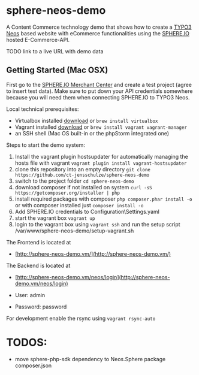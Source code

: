 # sphere-neos-demo

A Content Commerce technology demo that shows how to create a [TYPO3 Neos](http://neos.typo3.org/) based website with eCommerce functionalities using the [SPHERE.IO](http://dev.sphere.io) hosted E-Commerce-API.

TODO link to a live URL with demo data

## Getting Started (Mac OSX)

First go to the [SPHERE.IO Merchant Center](http://admin.sphere.io/) and create a test project (agree to insert test data). Make sure to put down your API credentials somewhere because you will need them when connecting SPHERE.IO to TYPO3 Neos.

Local technical prerequisites:

 * Virtualbox installed [download](http://www.virtualbox.org/) or `brew install virtualbox`
 * Vagrant installed [download](https://www.vagrantup.com/downloads.html) or `brew install vagrant vagrant-manager`
 * an SSH shell (Mac OS built-in or the phpStorm integrated one)

Steps to start the demo system:

 1. Install the vagrant plugin hostsupdater for automatically managing the hosts file with vagrant
	`vagrant plugin install vagrant-hostsupdater`
 1. clone this repository into an empty directory
 	`git clone https://github.com/ct-jensschulze/sphere-neos-demo`
 1. switch to the project folder
 	`cd sphere-neos-demo`
 1. download composer if not installed on system
  	`curl -sS https://getcomposer.org/installer | php`
 1. install required packages with composer
 	`php composer.phar install -o` or with composer installed just `composer install -o`
 1. Add SPHERE.IO credentials to Configuration\Settings.yaml
 1. start the vagrant box
	`vagrant up`
 1. login to the vagrant box using `vagrant ssh` and run the setup script
   /var/www/sphere-neos-demo/setup-vagrant.sh

The Frontend is located at

* [http://sphere-neos-demo.vm/](http://sphere-neos-demo.vm/)

The Backend is located at

 * [http://sphere-neos-demo.vm/neos/login](http://sphere-neos-demo.vm/neos/login)

 * User: admin
 * Password: password

For development enable the rsync using `vagrant rsync-auto`

# TODOS:

 * move sphere-php-sdk dependency to Neos.Sphere package composer.json
